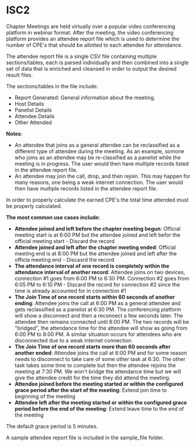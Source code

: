 # ISC2

Chapter Meetings are held virtually over a popular video conferencing platform in webinar format.   After the meeting, the video conferencing platform provides an attendee report file which is used to determine the number of CPE's that should be allotted to each attendee for attendance.

The attendee report file is a single CSV file containing multiple sections/tables, each is parsed individually and then combined into a single set of data that is enriched and cleansed in order to output the desired result files. 

The sections/tables in the file include:
- Report Generated: General information about the meeting.
- Host Details
- Panelist Details
- Attendee Details
- Other Attended

**Notes**:
- An attendee that joins as a general attendee can be reclassified as a different type of attendee during the meeting.  As an example, somone who joins as an attendee may be re-classified as a panelist while the meeting is in progress.  The user would then have multiple records listed in the attendee report file.
- An attendee may join the call, drop, and then rejoin.   This may happen for many reasons, one being a weak internet connection.  The user would then have multiple records listed in the attendee report file.

In order to properly calculate the earned CPE's the total time attended must be properly calculated.

**The most common use cases include**:
- **Attendee joined and left before the chapter meeting begun**: Official meeting start is at 6:00 PM but the attendee joined and left befor the official meeting start - Discard the record
- **Attendee joined and left after the chapter meeting ended**: Official meeting end is at 8:00 PM but the attendee joined and left after the officla meeting end - Discasrd the record 
- **The attendance interval of one record is completely within the attendance interval of another record**: Attendee joins on two devices, connection #1 goes from 6:00 PM to 6:30 PM. Connection #2 goes from 6:05 PM to 6:10 PM - Discard the record for connection #2 since the time is already accounted for in connection #1
- **The Join Time of one record starts within 60 seconds of another ending**: Attendee joins the call at 6:00 PM as a general attendee and gets reclassified as a panelist at 6:30 PM. The conferencing platform will show a disconnect and then a reconnect a few seconds later. The attendee then remains connected until 8:00 PM. The two records will be "bridged", the attendance time for the attendee will show as going from 6:00 PM to 8:00 PM.  A similar situation occurs for attendees who are disconnected due to a weak internet connection.
- **The Join Time of one record starts more than 60 seconds after another ended**: Attendee joins the call at 6:00 PM and for some reason needs to disconnect to take care of some other task at 6:30.   The other task takes some time to complete but then the attendee rejoins the meeting at 7:30 PM.  We won't bridge the attendance time but we will give the attendee credit for the time they did attend the meeting. 
- **Attendee joined before the meeting started or within the configured grace period after the start of the meeting**: Extend join time to beginning of the meeting
- **Attendee left after the meeting started or within the configured grace period before the end of the meeting**: Extend leave time to the end of the meeting
      
The default grace period is 5 minutes.

A sample attendee report file is included in the sample_file folder.
